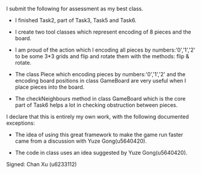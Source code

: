 I submit the following for assessment as my best class.

* I finished Task2, part of Task3, Task5 and Task6.

* I create two tool classes which represent encoding of 8 pieces and the board.

* I am proud of the action which I encoding all pieces by numbers:'0','1','2' to be some 3*3 grids and flip and rotate them with the methods: flip & rotate.

* The class Piece which encoding pieces by numbers:'0','1','2' and the encoding board positions in class GameBoard are very useful when I place pieces into the board.

* The checkNeighbours method in class GameBoard which is the core part of Task6 helps a lot in checking obstruction between pieces.  


I declare that this is entirely my own work, with the following documented exceptions:

* The idea of using this great framework to make the game run faster came from a discussion with Yuze Gong(u5640420).

* The code in class <GameBoard> uses an idea suggested by Yuze Gong(u5640420).

Signed: Chan Xu (u6233112)
